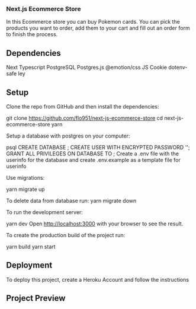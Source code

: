 ### Next.js Ecommerce Store

In this Ecommerce store you can buy Pokemon cards. You can pick the products you want to order, add them to your cart and fill out an order form to finish the process.

## Dependencies

Next
Typescript
PostgreSQL
Postgres.js
@emotion/css
JS Cookie
dotenv-safe
ley

## Setup

Clone the repo from GitHub and then install the dependencies:

git clone https://github.com/flo951/next-js-ecommerce-store
cd next-js-ecommerce-store
yarn

Setup a database with postgres on your computer:

psql <login>
CREATE DATABASE <database name>;
CREATE USER <username> WITH ENCRYPTED PASSWORD '<pw>';
GRANT ALL PRIVILEGES ON DATABASE <database name> TO <user name>;
Create a .env file with the userinfo for the database and create .env.example as a template file for userinfo

Use migrations:

yarn migrate up

To delete data from database run:
yarn migrate down

To run the development server:

yarn dev
Open [http://localhost:3000](http://localhost:3000) with your browser to see the result.

To create the production build of the project run:

yarn build
yarn start

## Deployment

To deploy this project, create a Heroku Account and follow the instructions

## Project Preview
